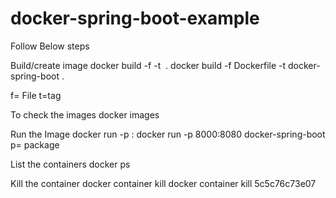 # docker-spring-boot-example
Follow Below steps 

Build/create image
docker build -f <docker File name> -t <Image Name to create> .
docker build -f Dockerfile -t docker-spring-boot .

f= File
t=tag

To check  the images
docker images

Run the Image
docker run -p <On which port to run>:<docker file port> <ImageName>
docker run -p 8000:8080 docker-spring-boot
p= package 

List the containers
docker ps

Kill the container
docker container kill <container id>
docker container kill 5c5c76c73e07


